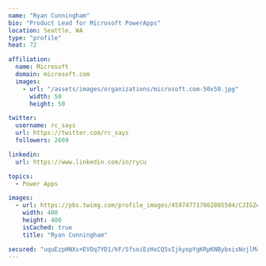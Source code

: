 ```yaml
---
name: "Ryan Cunningham"
bio: "Product Lead for Microsoft PowerApps"
location: Seattle, WA
type: "profile"
heat: 72

affiliation:
  name: Microsoft
  domain: microsoft.com
  images:
    - url: "/assets/images/organizations/microsoft.com-50x50.jpg"
      width: 50
      height: 50

twitter:
  username: rc_says
  url: https://twitter.com/rc_says
  followers: 2669

linkedin:
  url: https://www.linkedin.com/in/rycu

topics:
  - Power Apps

images:
  - url: https://pbs.twimg.com/profile_images/459747717862805504/CJIGZejd_400x400.png
    width: 400
    height: 400
    isCached: true
    title: "Ryan Cunningham"

secured: "uquEzpHNXs+EVOq7YD1/kF/SfsoiEzHxCQ5vIjkyopYgKRpKNBybxisNojlManHzKKr/Q8kxFwTv7LM6qB6p1SmAMvcNwDrIPJEcK5/qba2BGfhLK8OwoPBS3znbhhuYZLduuWqACs7iPQHm6w56wnLeXd3pN07pBNEPmnLEKO6mHtKa/rVpJ5ATyIz1jgaPi3jUPupVe1ufpfvi6xgZSPqyeaTdY+mJjyg54rVwfyHDGg7JbyiOTozHk2MH4Ue8a0YqjMLkJws951U0gXqTNxdqOiFk/caW9UXhEt+z9aNs2oOFtOBg86cPxncwIO4u4DvsrLZGDtlZh6CRwIorx0sZUFvsE7eOTCfVhv5DEJSMsei0NFo6abrk+TwBGsIePzE8J4e5jXmbWLK9Ud1AQCO1vXvy+AdPDb0VoX0EWWo=;hCjinWSzU7GrDHcQ97nn4g=="
---
```


